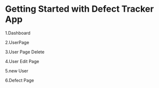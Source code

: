 # Getting Started with Defect Tracker App
1.Dashboard

2.UserPage 

3.User Page Delete 

4.User Edit Page

5.new User

6.Defect Page
